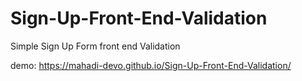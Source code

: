 # Sign-Up-Front-End-Validation

Simple Sign Up Form front end Validation

demo: https://mahadi-devo.github.io/Sign-Up-Front-End-Validation/
